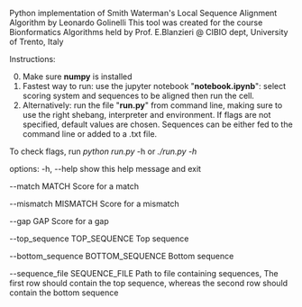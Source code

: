 Python implementation of Smith Waterman's Local Sequence Alignment Algorithm by Leonardo Golinelli
This tool was created for the course Bionformatics Algorithms held by Prof. E.Blanzieri @ CIBIO dept, University of Trento, Italy

Instructions:

0) Make sure **numpy** is installed
1) Fastest way to run: use the jupyter notebook "**notebook.ipynb**": select scoring system and sequences to be aligned then run the cell.
2) Alternatively: run the file "**run.py**" from command line, making sure to use the right shebang, interpreter and environment.
If flags are not specified, default values are chosen. Sequences can be either fed to the command line or added to a .txt file.

To check flags, run _python run.py_ -h or _./run.py -h_

options:
  -h, --help            show this help message and exit
  
  --match MATCH         Score for a match
  
  --mismatch MISMATCH   Score for a mismatch
  
  --gap GAP             Score for a gap
  
  --top_sequence TOP_SEQUENCE
                      Top sequence
                        
  --bottom_sequence BOTTOM_SEQUENCE
                        Bottom sequence
                        
  --sequence_file SEQUENCE_FILE
                        Path to file containing sequences, The first row should contain the top sequence, whereas
                        the second row should contain the bottom sequence

